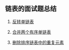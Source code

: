 ## 链表的面试题总结

1. [反转单链表](https://leetcode.com/problems/reverse-linked-list/)

2. [合并两个有序单链表](https://leetcode.com/problems/reverse-linked-list)

3. [删除排序链表中的重复元素](https://leetcode.com/problems/remove-duplicates-from-sorted-list/)


